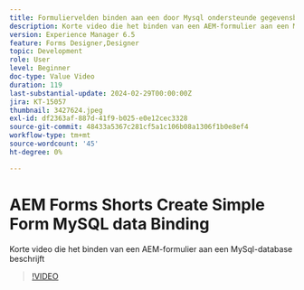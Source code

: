 ```yaml
---
title: Formuliervelden binden aan een door Mysql ondersteunde gegevensbron in Forms Designer
description: Korte video die het binden van een AEM-formulier aan een MySql-database beschrijft
version: Experience Manager 6.5
feature: Forms Designer,Designer
topic: Development
role: User
level: Beginner
doc-type: Value Video
duration: 119
last-substantial-update: 2024-02-29T00:00:00Z
jira: KT-15057
thumbnail: 3427624.jpeg
exl-id: df2363af-887d-41f9-b025-e0e12cec3328
source-git-commit: 48433a5367c281cf5a1c106b08a1306f1b0e8ef4
workflow-type: tm+mt
source-wordcount: '45'
ht-degree: 0%

---
```


# AEM Forms Shorts Create Simple Form MySQL data Binding

Korte video die het binden van een AEM-formulier aan een MySql-database beschrijft

>[!VIDEO](https://video.tv.adobe.com/v/3427624/?learn=on)
